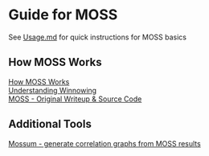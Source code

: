 # Guide for MOSS

See [Usage.md](#Usage.md) for quick instructions for MOSS basics

## How MOSS Works

[How MOSS Works](https://yangdanny97.github.io/blog/2019/05/03/MOSS)  
[Understanding Winnowing](https://theory.stanford.edu/~aiken/publications/papers/sigmod03.pdf)  
[MOSS - Original Writeup & Source Code](https://github.com/RobYang1024/OCaMOSS/blob/master/3110%20Final%20Project%20Writeup.pdf)  

## Additional Tools

[Mossum - generate correlation graphs from MOSS results](https://github.com/hjalti/mossum)
